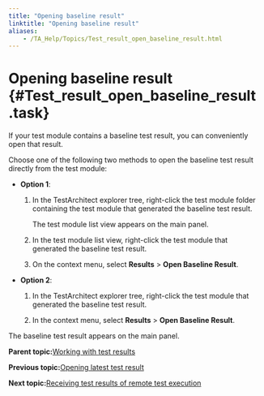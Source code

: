 ```yaml
--- 
title: "Opening baseline result"
linktitle: "Opening baseline result"
aliases: 
    - /TA_Help/Topics/Test_result_open_baseline_result.html
---
```

# Opening baseline result {#Test_result_open_baseline_result .task}

If your test module contains a baseline test result, you can conveniently open that result.

Choose one of the following two methods to open the baseline test result directly from the test module:

-   **Option 1**:

    1.  In the TestArchitect explorer tree, right-click the test module folder containing the test module that generated the baseline test result.

        The test module list view appears on the main panel.

    2.  In the test module list view, right-click the test module that generated the baseline test result.

    3.  On the context menu, select **Results** \> **Open Baseline Result**.

-   **Option 2**:

    1.  In the TestArchitect explorer tree, right-click the test module that generated the baseline test result.

    2.  In the context menu, select **Results** \> **Open Baseline Result**.


The baseline test result appears on the main panel.

**Parent topic:**[Working with test results](../../TA_Help/Topics/Test_result.html)

**Previous topic:**[Opening latest test result](../../TA_Help/Topics/Test_result_open_latest_test_result.html)

**Next topic:**[Receiving test results of remote test execution](../../TA_Help/Topics/Test_result_remote.html)

